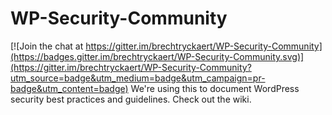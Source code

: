 # WP-Security-Community

[![Join the chat at https://gitter.im/brechtryckaert/WP-Security-Community](https://badges.gitter.im/brechtryckaert/WP-Security-Community.svg)](https://gitter.im/brechtryckaert/WP-Security-Community?utm_source=badge&utm_medium=badge&utm_campaign=pr-badge&utm_content=badge)
We're using this to document WordPress security best practices and guidelines. Check out the wiki.
